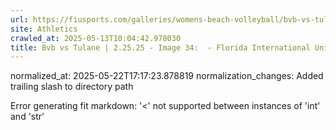```yaml
---
url: https://fiusports.com/galleries/womens-beach-volleyball/bvb-vs-tulane-2-25-25/image-34/355/62587/
site: Athletics
crawled_at: 2025-05-13T10:04:42.978030
title: Bvb vs Tulane | 2.25.25 - Image 34:  - Florida International University
---
```

normalized_at: 2025-05-22T17:17:23.878819
normalization_changes: Added trailing slash to directory path

Error generating fit markdown: '<' not supported between instances of 'int' and 'str'